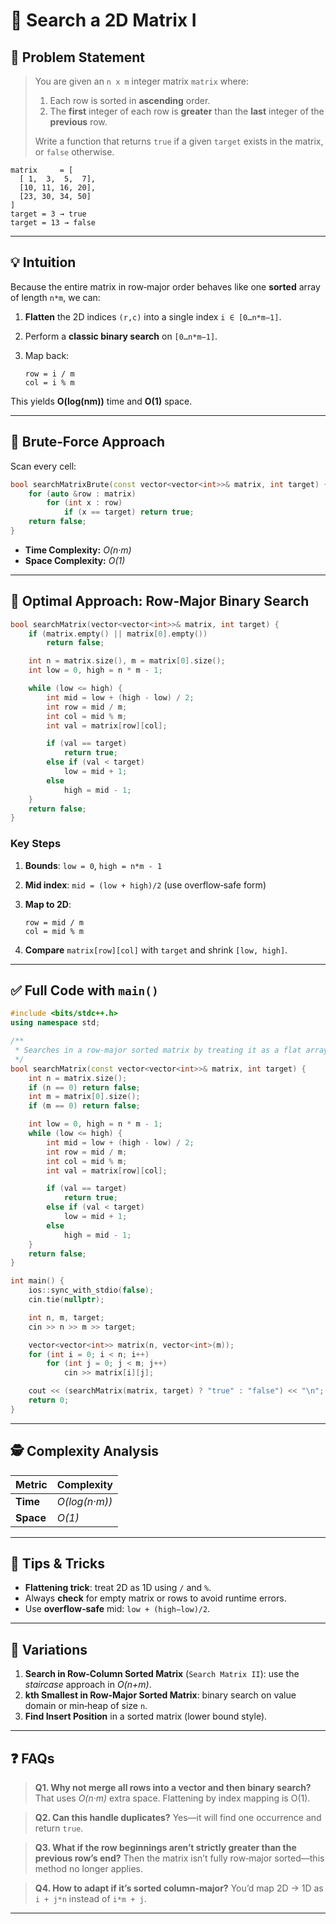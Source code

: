 # 🔎 Search a 2D Matrix I

## 📄 Problem Statement

> You are given an `n x m` integer matrix `matrix` where:
>
> 1. Each row is sorted in **ascending** order.
> 2. The **first** integer of each row is **greater** than the **last** integer of the **previous** row.
>
> Write a function that returns `true` if a given `target` exists in the matrix, or `false` otherwise.

```text
matrix     = [
  [ 1,  3,  5,  7],
  [10, 11, 16, 20],
  [23, 30, 34, 50]
]
target = 3 → true
target = 13 → false
```

---

## 💡 Intuition

Because the entire matrix in row‑major order behaves like one **sorted** array of length `n*m`, we can:

1. **Flatten** the 2D indices `(r,c)` into a single index `i ∈ [0…n*m−1]`.
2. Perform a **classic binary search** on `[0…n*m−1]`.
3. Map back:

   ```
   row = i / m
   col = i % m
   ```

This yields **O(log(nm))** time and **O(1)** space.

---

## 🐢 Brute‑Force Approach

Scan every cell:

```cpp
bool searchMatrixBrute(const vector<vector<int>>& matrix, int target) {
    for (auto &row : matrix)
        for (int x : row)
            if (x == target) return true;
    return false;
}
```

* **Time Complexity:** *O(n·m)*
* **Space Complexity:** *O(1)*

---

## 🚀 Optimal Approach: Row‑Major Binary Search

```cpp
bool searchMatrix(vector<vector<int>>& matrix, int target) {
    if (matrix.empty() || matrix[0].empty()) 
        return false;

    int n = matrix.size(), m = matrix[0].size();
    int low = 0, high = n * m - 1;

    while (low <= high) {
        int mid = low + (high - low) / 2;
        int row = mid / m;
        int col = mid % m;
        int val = matrix[row][col];

        if (val == target)
            return true;
        else if (val < target)
            low = mid + 1;
        else
            high = mid - 1;
    }
    return false;
}
```

### Key Steps

1. **Bounds**: `low = 0`, `high = n*m - 1`
2. **Mid index**: `mid = (low + high)/2` (use overflow‑safe form)
3. **Map to 2D**:

   ```
   row = mid / m
   col = mid % m
   ```
4. **Compare** `matrix[row][col]` with `target` and shrink `[low, high]`.

---

## ✅ Full Code with `main()`

```cpp
#include <bits/stdc++.h>
using namespace std;

/**
 * Searches in a row‑major sorted matrix by treating it as a flat array.
 */
bool searchMatrix(const vector<vector<int>>& matrix, int target) {
    int n = matrix.size();
    if (n == 0) return false;
    int m = matrix[0].size();
    if (m == 0) return false;

    int low = 0, high = n * m - 1;
    while (low <= high) {
        int mid = low + (high - low) / 2;
        int row = mid / m;
        int col = mid % m;
        int val = matrix[row][col];

        if (val == target)
            return true;
        else if (val < target)
            low = mid + 1;
        else
            high = mid - 1;
    }
    return false;
}

int main() {
    ios::sync_with_stdio(false);
    cin.tie(nullptr);

    int n, m, target;
    cin >> n >> m >> target;

    vector<vector<int>> matrix(n, vector<int>(m));
    for (int i = 0; i < n; i++)
        for (int j = 0; j < m; j++)
            cin >> matrix[i][j];

    cout << (searchMatrix(matrix, target) ? "true" : "false") << "\n";
    return 0;
}
```

---

## 🕵️ Complexity Analysis

| Metric    | Complexity    |
| --------- | ------------- |
| **Time**  | *O(log(n·m))* |
| **Space** | *O(1)*        |

---

## 🎯 Tips & Tricks

* **Flattening trick**: treat 2D as 1D using `/` and `%`.
* Always **check** for empty matrix or rows to avoid runtime errors.
* Use **overflow‑safe** mid: `low + (high−low)/2`.

---

## 🔄 Variations

1. **Search in Row‑Column Sorted Matrix** (`Search Matrix II`): use the *staircase* approach in *O(n+m)*.
2. **kth Smallest in Row‑Major Sorted Matrix**: binary search on value domain or min‑heap of size `n`.
3. **Find Insert Position** in a sorted matrix (lower bound style).

---

## ❓ FAQs

> **Q1. Why not merge all rows into a vector and then binary search?**
> That uses *O(n·m)* extra space. Flattening by index mapping is O(1).

> **Q2. Can this handle duplicates?**
> Yes—it will find one occurrence and return `true`.

> **Q3. What if the row beginnings aren’t strictly greater than the previous row’s end?**
> Then the matrix isn’t fully row‑major sorted—this method no longer applies.

> **Q4. How to adapt if it’s sorted column‑major?**
> You’d map 2D → 1D as `i + j*n` instead of `i*m + j`.

---
